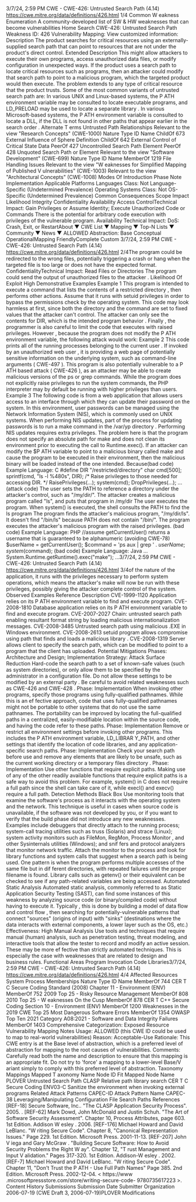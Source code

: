 3/7/24, 2:59 PM CWE - CWE-426: Untrusted Search Path (4.14)
https://cwe.mitre.org/data/deﬁnitions/426.html 1/4
Common W eakness Enumeration
A community-developed list of SW & HW weaknesses that can become
vulnerabilities
Home Search
CWE-426: Untrusted Search Path
Weakness ID: 426
Vulnerability Mapping: 
View customized information:
 Description
The product searches for critical resources using an externally-supplied search path that can point to resources that are not under the
product's direct control.
 Extended Description
This might allow attackers to execute their own programs, access unauthorized data files, or modify configuration in unexpected
ways. If the product uses a search path to locate critical resources such as programs, then an attacker could modify that search path
to point to a malicious program, which the targeted product would then execute. The problem extends to any type of critical resource
that the product trusts.
Some of the most common variants of untrusted search path are:
In various UNIX and Linux-based systems, the P ATH environment variable may be consulted to locate executable programs,
and LD\_PRELOAD may be used to locate a separate library .
In various Microsoft-based systems, the P ATH environment variable is consulted to locate a DLL, if the DLL is not found in
other paths that appear earlier in the search order .
 Alternate T erms
Untrusted Path
 Relationships
 Relevant to the view "Research Concepts" (CWE-1000)
Nature Type ID Name
ChildOf 673 External Influence of Sphere Definition
ChildOf 642 External Control of Critical State Data
PeerOf 427 Uncontrolled Search Path Element
PeerOf 428 Unquoted Search Path or Element
 Relevant to the view "Software Development" (CWE-699)
Nature Type ID Name
MemberOf 1219 File Handling Issues
 Relevant to the view "W eaknesses for Simplified Mapping of Published V ulnerabilities" (CWE-1003)
 Relevant to the view "Architectural Concepts" (CWE-1008)
 Modes Of Introduction
Phase Note
Implementation
 Applicable Platforms
Languages
Class: Not Language-Specific (Undetermined Prevalence)
Operating Systems
Class: Not OS-Specific (Undetermined Prevalence)
 Common Consequences
Scope Impact Likelihood
Integrity
Confidentiality
Availability
Access ControlTechnical Impact: Gain Privileges or Assume Identity; Execute Unauthorized Code or Commands
There is the potential for arbitrary code execution with privileges of the vulnerable program.
Availability Technical Impact: DoS: Crash, Exit, or RestartAbout ▼ CWE List ▼ Mapping ▼ Top-N Lists ▼ Community ▼ News ▼
ALLOWED
Abstraction: Base
Conceptual OperationalMapping
FriendlyComplete Custom
3/7/24, 2:59 PM CWE - CWE-426: Untrusted Search Path (4.14)
https://cwe.mitre.org/data/deﬁnitions/426.html 2/4The program could be redirected to the wrong files, potentially triggering a crash or hang when the
targeted file is too large or does not have the expected format.
ConfidentialityTechnical Impact: Read Files or Directories
The program could send the output of unauthorized files to the attacker .
 Likelihood Of Exploit
High
 Demonstrative Examples
Example 1
This program is intended to execute a command that lists the contents of a restricted directory , then performs other actions. Assume
that it runs with setuid privileges in order to bypass the permissions check by the operating system.
This code may look harmless at first, since both the directory and the command are set to fixed values that the attacker can't control.
The attacker can only see the contents for DIR, which is the intended program behavior . Finally , the programmer is also careful to limit
the code that executes with raised privileges.
However , because the program does not modify the P ATH environment variable, the following attack would work:
Example 2
This code prints all of the running processes belonging to the current user .
If invoked by an unauthorized web user , it is providing a web page of potentially sensitive information on the underlying system, such
as command-line arguments ( CWE-497 ). This program is also potentially vulnerable to a P ATH based attack ( CWE-426 ), as an
attacker may be able to create malicious versions of the ps or grep commands. While the program does not explicitly raise privileges
to run the system commands, the PHP interpreter may by default be running with higher privileges than users.
Example 3
The following code is from a web application that allows users access to an interface through which they can update their password
on the system. In this environment, user passwords can be managed using the Network Information System (NIS), which is commonly
used on UNIX systems. When performing NIS updates, part of the process for updating passwords is to run a make command in the
/var/yp directory . Performing NIS updates requires extra privileges.
The problem here is that the program does not specify an absolute path for make and does not clean its environment prior to
executing the call to Runtime.exec(). If an attacker can modify the $P ATH variable to point to a malicious binary called make and
cause the program to be executed in their environment, then the malicious binary will be loaded instead of the one intended. Because(bad code) Example Language: C 
#define DIR "/restricted/directory"
char cmd[500];
sprintf(cmd, "ls -l %480s", DIR);
/\* Raise privileges to those needed for accessing DIR. \*/
RaisePrivileges(...);
system(cmd);
DropPrivileges(...);
...
(attack code) 
The user sets the PATH to reference a directory under the attacker's control, such as "/my/dir/".
The attacker creates a malicious program called "ls", and puts that program in /my/dir
The user executes the program.
When system() is executed, the shell consults the PATH to find the ls program
The program finds the attacker's malicious program, "/my/dir/ls". It doesn't find "/bin/ls" because PATH does not contain "/bin/".
The program executes the attacker's malicious program with the raised privileges.
(bad code) Example Language: PHP 
//assume getCurrentUser() returns a username that is guaranteed to be alphanumeric (avoiding CWE-78)
$userName = getCurrentUser();
$command = 'ps aux | grep ' . $userName;
system($command);
(bad code) Example Language: Java 
...
System.Runtime.getRuntime().exec("make");
...3/7/24, 2:59 PM CWE - CWE-426: Untrusted Search Path (4.14)
https://cwe.mitre.org/data/deﬁnitions/426.html 3/4of the nature of the application, it runs with the privileges necessary to perform system operations, which means the attacker's make
will now be run with these privileges, possibly giving the attacker complete control of the system.
 Observed Examples
Reference Description
CVE-1999-1120 Application relies on its P ATH environment variable to find and execute program.
CVE-2008-1810 Database application relies on its P ATH environment variable to find and execute program.
CVE-2007-2027 Chain: untrusted search path enabling resultant format string by loading malicious internationalization
messages.
CVE-2008-3485 Untrusted search path using malicious .EXE in Windows environment.
CVE-2008-2613 setuid program allows compromise using path that finds and loads a malicious library .
CVE-2008-1319 Server allows client to specify the search path, which can be modified to point to a program that the
client has uploaded.
 Potential Mitigations
Phases: Architecture and Design; Implementation
Strategy: Attack Surface Reduction
Hard-code the search path to a set of known-safe values (such as system directories), or only allow them to be specified by the
administrator in a configuration file. Do not allow these settings to be modified by an external party . Be careful to avoid related
weaknesses such as CWE-426 and CWE-428 .
Phase: Implementation
When invoking other programs, specify those programs using fully-qualified pathnames. While this is an ef fective approach,
code that uses fully-qualified pathnames might not be portable to other systems that do not use the same pathnames. The
portability can be improved by locating the full-qualified paths in a centralized, easily-modifiable location within the source code,
and having the code refer to these paths.
Phase: Implementation
Remove or restrict all environment settings before invoking other programs. This includes the P ATH environment variable,
LD\_LIBRAR Y\_PATH, and other settings that identify the location of code libraries, and any application-specific search paths.
Phase: Implementation
Check your search path before use and remove any elements that are likely to be unsafe, such as the current working directory
or a temporary files directory .
Phase: Implementation
Use other functions that require explicit paths. Making use of any of the other readily available functions that require explicit
paths is a safe way to avoid this problem. For example, system() in C does not require a full path since the shell can take care of
it, while execl() and execv() require a full path.
 Detection Methods
Black Box
Use monitoring tools that examine the software's process as it interacts with the operating system and the network. This
technique is useful in cases when source code is unavailable, if the software was not developed by you, or if you want to verify
that the build phase did not introduce any new weaknesses. Examples include debuggers that directly attach to the running
process; system-call tracing utilities such as truss (Solaris) and strace (Linux); system activity monitors such as FileMon,
RegMon, Process Monitor , and other Sysinternals utilities (Windows); and snif fers and protocol analyzers that monitor network
traffic.
Attach the monitor to the process and look for library functions and system calls that suggest when a search path is being used.
One pattern is when the program performs multiple accesses of the same file but in dif ferent directories, with repeated failures
until the proper filename is found. Library calls such as getenv() or their equivalent can be checked to see if any path-related
variables are being accessed.
Automated Static Analysis
Automated static analysis, commonly referred to as Static Application Security Testing (SAST), can find some instances of this
weakness by analyzing source code (or binary/compiled code) without having to execute it. Typically , this is done by building a
model of data flow and control flow , then searching for potentially-vulnerable patterns that connect "sources" (origins of input)
with "sinks" (destinations where the data interacts with external components, a lower layer such as the OS, etc.)
Effectiveness: High
Manual Analysis
Use tools and techniques that require manual (human) analysis, such as penetration testing, threat modeling, and interactive
tools that allow the tester to record and modify an active session. These may be more ef fective than strictly automated
techniques. This is especially the case with weaknesses that are related to design and business rules.
 Functional Areas
Program Invocation
Code Libraries3/7/24, 2:59 PM CWE - CWE-426: Untrusted Search Path (4.14)
https://cwe.mitre.org/data/deﬁnitions/426.html 4/4
 Affected Resources
System Process
 Memberships
Nature Type ID Name
MemberOf 744 CER T C Secure Coding Standard (2008) Chapter 11 - Environment (ENV)
MemberOf 752 2009 Top 25 - Risky Resource Management
MemberOf 808 2010 Top 25 - W eaknesses On the Cusp
MemberOf 878 CER T C++ Secure Coding Section 10 - Environment (ENV)
MemberOf 1200 Weaknesses in the 2019 CWE Top 25 Most Dangerous Software Errors
MemberOf 1354 OWASP Top Ten 2021 Category A08:2021 - Software and Data Integrity Failures
MemberOf 1403 Comprehensive Categorization: Exposed Resource
 Vulnerability Mapping Notes
Usage: ALLOWED (this CWE ID could be used to map to real-world vulnerabilities)
Reason: Acceptable-Use
Rationale:
This CWE entry is at the Base level of abstraction, which is a preferred level of abstraction for mapping to the root causes of
vulnerabilities.
Comments:
Carefully read both the name and description to ensure that this mapping is an appropriate fit. Do not try to 'force' a mapping to a
lower-level Base/V ariant simply to comply with this preferred level of abstraction.
 Taxonomy Mappings
Mapped T axonomy Name Node ID Fit Mapped Node Name
PLOVER Untrusted Search Path
CLASP Relative path library search
CER T C Secure Coding ENV03-C Sanitize the environment when invoking external programs
 Related Attack Patterns
CAPEC-ID Attack Pattern Name
CAPEC-38 Leveraging/Manipulating Configuration File Search Paths
 References
[REF-18] Secure Software, Inc.. "The CLASP Application Security Process". 2005.
.
[REF-62] Mark Dowd, John McDonald and Justin Schuh. "The Art of Software Security Assessment". Chapter 10, Process
Attributes, page 603. 1st Edition. Addison W esley . 2006.
[REF-176] Michael Howard and David LeBlanc. "W riting Secure Code". Chapter 8, "Canonical Representation Issues." Page 229.
1st Edition. Microsoft Press. 2001-11-13.
[REF-207] John V iega and Gary McGraw . "Building Secure Software: How to Avoid Security Problems the Right W ay". Chapter
12, "T rust Management and Input V alidation." Pages 317-320. 1st Edition. Addison-W esley . 2002.
[REF-7] Michael Howard and David LeBlanc. "W riting Secure Code". Chapter 11, "Don't Trust the P ATH - Use Full Path Names"
Page 385. 2nd Edition. Microsoft Press. 2002-12-04. < https://www .microsoftpressstore.com/store/writing-secure-code-
9780735617223 >.
 Content History
 Submissions
Submission Date Submitter Organization
2006-07-19
(CWE Draft 3, 2006-07-19)PLOVER
 Modifications
